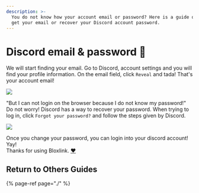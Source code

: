 ```yaml
---
description: >-
  You do not know how your account email or password? Here is a guide on how to
  get your email or recover your Discord account password.
---
```


# Discord email & password 🔐

We will start finding your email. Go to Discord, account settings and you will find your profile information. On the email field, click `Reveal` and tada! That's your account email!

![](https://dark.hates-this.place/f/wStXx7.png)

"But I can not login on the browser because I do not know my password!"  
Do not worry! Discord has a way to recover your password. When trying to log in, click `Forgot your password?` and follow the steps given by Discord.

![](https://dark.hates-this.place/f/lJS9Uj.png)

Once you change your password, you can login into your discord account! Yay!  
Thanks for using Bloxlink. [❤️](https://emojipedia.org/red-heart/)

## Return to Others Guides

{% page-ref page="./" %}


